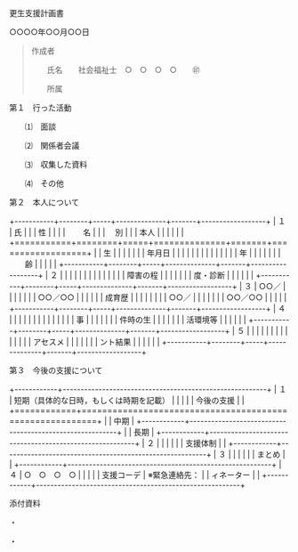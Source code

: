 更生支援計画書

○○○○年○○月○○日

> 作成者　
>
> 　　氏名　　社会福祉士　○　○　○　○　　㊞
>
> 　　所属　　

第１　行った活動

　　⑴　面談

　　⑵　関係者会議

　　⑶　収集した資料

　　⑷　その他

第２　本人について

+-----------+--------+-----+--------------+-------+------------------+
| １        | 氏     |     |              | 性    |                  |
|           | 　　名 |     |              | 　別  |                  |
| 本人      |        |     |              |       |                  |
+===========+========+=====+==============+=======+==================+
|           | 生     |     |              |       |                  |
|           | 年月日 |     |              |       |                  |
|           |        |     |              |       |                  |
|           | 年     |     |              |       |                  |
|           | 　　齢 |     |              |       |                  |
+-----------+--------+-----+--------------+-------+------------------+
| ２        |        |     |              |       |                  |
|           |        |     |              |       |                  |
| 障害の程  |        |     |              |       |                  |
| 度・診断  |        |     |              |       |                  |
+-----------+--------+-----+--------------+-------+------------------+
| ３        | ○○／   |     |              |       |                  |
|           | ○○／○○ |     |              |       |                  |
| 成育歴    |        |     |              |       |                  |
|           | ○○／   |     |              |       |                  |
|           | ○○／○○ |     |              |       |                  |
+-----------+--------+-----+--------------+-------+------------------+
| ４        |        |     |              |       |                  |
|           |        |     |              |       |                  |
| 事        |        |     |              |       |                  |
| 件時の生  |        |     |              |       |                  |
| 活環境等  |        |     |              |       |                  |
+-----------+--------+-----+--------------+-------+------------------+
| ５        |        |     |              |       |                  |
|           |        |     |              |       |                  |
| アセスメ  |        |     |              |       |                  |
| ント結果  |        |     |              |       |                  |
+-----------+--------+-----+--------------+-------+------------------+

第３　今後の支援について

+------------+---------------------------------------------------------+
| １         | 短期（具体的な日時，もしくは時期を記載）                |
|            |                                                         |
| 今後の支援 |                                                         |
+============+=========================================================+
|            | 中期                                                    |
+------------+---------------------------------------------------------+
|            | 長期                                                    |
+------------+---------------------------------------------------------+
| ２         |                                                         |
|            |                                                         |
| 支援体制   |                                                         |
+------------+---------------------------------------------------------+
| ３         |                                                         |
|            |                                                         |
| まとめ     |                                                         |
+------------+---------------------------------------------------------+
| ４         | ○　○　○　○                                              |
|            |                                                         |
| 支援コーデ | ※緊急連絡先：                                           |
| ィネーター |                                                         |
+------------+---------------------------------------------------------+

添付資料

・

・
